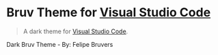 # Bruv Theme for [Visual Studio Code](http://code.visualstudio.com)

> A dark theme for [Visual Studio Code](http://code.visualstudio.com).

Dark Bruv Theme - By: Felipe Bruvers
